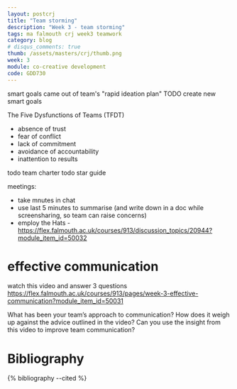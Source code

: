 ```yaml
---
layout: postcrj
title: "Team storming"
description: "Week 3 - team storming"
tags: ma falmouth crj week3 teamwork
category: blog
# disqus_comments: true
thumb: /assets/masters/crj/thumb.png
week: 3
module: co-creative development
code: GDD730
---
```


smart goals came out of team's "rapid ideation plan"
TODO create new smart goals

The Five Dysfunctions of Teams (TFDT) 
- absence of trust
- fear of conflict
- lack of commitment
- avoidance of accountability
- inattention to results

todo team charter
todo star guide

meetings:
- take mnutes in chat
- use last 5 minutes to summarise (and write down in a doc while screensharing, so team can raise concerns)
- employ the Hats - https://flex.falmouth.ac.uk/courses/913/discussion_topics/20944?module_item_id=50032

# effective communication

watch this video and answer 3 questions
https://flex.falmouth.ac.uk/courses/913/pages/week-3-effective-communication?module_item_id=50031

What has been your team’s approach to communication?
How does it weigh up against the advice outlined in the video?
Can you use the insight from this video to improve team communication?



# Bibliography

{% bibliography --cited %}

